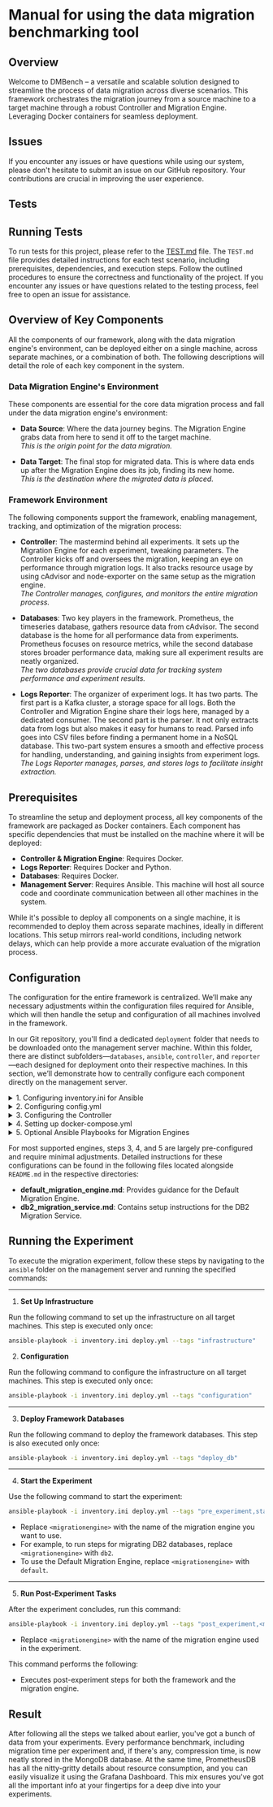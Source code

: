 
# Manual for using the data migration benchmarking tool 

## Overview
Welcome to DMBench – a versatile and scalable solution designed to streamline the process of data migration across diverse scenarios. This framework orchestrates the migration journey from a source machine to a target machine through a robust Controller and Migration Engine. Leveraging Docker containers for seamless deployment.

## Issues

If you encounter any issues or have questions while using our system, please don't hesitate to submit an issue on our GitHub repository.  Your contributions are crucial in improving the user experience.

## Tests

## Running Tests

To run tests for this project, please refer to the [TEST.md](TEST.md) file. The `TEST.md` file provides detailed instructions for each test scenario, including prerequisites, dependencies, and execution steps. Follow the outlined procedures to ensure the correctness and functionality of the project. If you encounter any issues or have questions related to the testing process, feel free to open an issue for assistance.

## Overview of Key Components

All the components of our framework, along with the data migration engine's environment, can be deployed either on a single machine, across separate machines, or a combination of both. The following descriptions will detail the role of each key component in the system.

### Data Migration Engine's Environment

These components are essential for the core data migration process and fall under the data migration engine's environment:

- **Data Source**: Where the data journey begins. The Migration Engine grabs data from here to send it off to the target machine.  
  *This is the origin point for the data migration.*
  
- **Data Target**: The final stop for migrated data. This is where data ends up after the Migration Engine does its job, finding its new home.  
  *This is the destination where the migrated data is placed.*

### Framework Environment

The following components support the framework, enabling management, tracking, and optimization of the migration process:

- **Controller**: The mastermind behind all experiments. It sets up the Migration Engine for each experiment, tweaking parameters. The Controller kicks off and oversees the migration, keeping an eye on performance through migration logs. It also tracks resource usage by using cAdvisor and node-exporter on the same setup as the migration engine.  
  *The Controller manages, configures, and monitors the entire migration process.*

- **Databases**: Two key players in the framework. Prometheus, the timeseries database, gathers resource data from cAdvisor. The second database is the home for all performance data from experiments. Prometheus focuses on resource metrics, while the second database stores broader performance data, making sure all experiment results are neatly organized.  
  *The two databases provide crucial data for tracking system performance and experiment results.*

- **Logs Reporter**: The organizer of experiment logs. It has two parts. The first part is a Kafka cluster, a storage space for all logs. Both the Controller and Migration Engine share their logs here, managed by a dedicated consumer. The second part is the parser. It not only extracts data from logs but also makes it easy for humans to read. Parsed info goes into CSV files before finding a permanent home in a NoSQL database. This two-part system ensures a smooth and effective process for handling, understanding, and gaining insights from experiment logs.  
  *The Logs Reporter manages, parses, and stores logs to facilitate insight extraction.*

## Prerequisites

To streamline the setup and deployment process, all key components of the framework are packaged as Docker containers. Each component has specific dependencies that must be installed on the machine where it will be deployed:

- **Controller & Migration Engine**: Requires Docker.
- **Logs Reporter**: Requires Docker and Python.
- **Databases**: Requires Docker.
- **Management Server**: Requires Ansible. This machine will host all source code and coordinate communication between all other machines in the system.

While it's possible to deploy all components on a single machine, it is recommended to deploy them across separate machines, ideally in different locations. This setup mirrors real-world conditions, including network delays, which can help provide a more accurate evaluation of the migration process.

## Configuration
The configuration for the entire framework is centralized. We’ll make any necessary adjustments within the configuration files required for Ansible, which will then handle the setup and configuration of all machines involved in the framework.

In our Git repository, you'll find a dedicated `deployment` folder that needs to be downloaded onto the management server machine. Within this folder, there are distinct subfolders—`databases`, `ansible`, `controller`, and `reporter`—each designed for deployment onto their respective machines. In this section, we’ll demonstrate how to centrally configure each component directly on the management server.

<details><summary> 1. Configuring inventory.ini for Ansible</summary>

<br />

The `inventory.ini` file is located in the `deployment/ansible` folder. This file is used to define the IP addresses and SSH access for the machines running the framework components: `reporter`, `databases`, and `controller`. 
Below is an example configuration:

```ini
[reporter]
reporter ansible_host=<IP_ADDRESS> ansible_user=ubuntu ansible_ssh_private_key_file=~/.ssh/id_rsa

[databases]
databases ansible_host=<IP_ADDRESS> ansible_user=ubuntu ansible_ssh_private_key_file=~/.ssh/id_rsa

[controller]
controller ansible_host=<IP_ADDRESS> ansible_user=ubuntu ansible_ssh_private_key_file=~/.ssh/id_rsa

```

To set this up:

1. **Set IP Addresses:**  
   Replace `<IP_ADDRESS>` with the IP of the machine assigned to each component.

2. **Configure SSH Access:**  
   - Generate an SSH key pair (private and public) on the management server using the following command:
     ```bash
     ssh-keygen -t rsa -b 2048
     ```
   - Place the private key path in the `ansible_ssh_private_key_file` field of the `inventory.ini` file.
   - Add the generated public key to the `~/.ssh/authorized_keys` file on each machine to enable passwordless SSH access.
With this configuration, Ansible will use the `inventory.ini` file to manage connections to the `reporter`, `databases`, and `controller` machines, ensuring a seamless and centralized deployment process.

</details>

<details><summary> 2. Configuring config.yml</summary>
<br />

The `config.yml` file, located in `deployment/ansible/config.yml`, contains the configuration settings for various components of the framework, including the credentials for connecting to the MongoDB database used by the framework.

#### MongoDB Credentials

The MongoDB database is one of the core components of the framework's data storage, and you need to configure the credentials for access to this database. The `config.yml` file includes the following settings:

```yaml
# Configuration settings for deployment
mongoDatabase:
  port: <PORT>
  user: <USER>
  password: <PASSWORD>
```

#### To configure the database access:

- **port**: The port on which the MongoDB server is running (default is `27017`).
- **user**: The username for accessing MongoDB (e.g., `root`).
- **password**: The password associated with the user.

</details>

<details><summary> 3. Configuring the Controller </summary>
<br />

The Controller depends on the Migration Engine configuration, and you can choose to use one of the already supported engines or create a custom setup in the `custom` folder inside `deployment/controller/examples`. Inside each folder, you will find a `config.ini` file located in the `controller` folder. This file needs to be edited for your migration setup.


### Understanding the config.ini

The **config.ini** file plays a critical role in providing essential settings to the Migration Engine. It is divided into two sections: the first part contains static configurations for the Migration Engine, while the second part defines various parameters for specific migration scenarios.

#### First Part

This section of the configuration is transmitted unaltered to the Migration Engine.

**[[targetServer]]**

This section includes connection details for the target server:
- `host` = [target server IP]
- `user` = [username]
- `password` = [password]

**[[sourceServer]]**

This section includes connection details for the source server:
- `host` = [source server IP]
- `user` = [username]
- `password` = [password]

**[[KafkaCluster]]**

This section requires the IP address of the reporter machine to be specified, while the rest of the values can remain default:
- `host` = `<reporter_IP>` (Replace with the reporter machine IP)
- `port` = 9092
- `performanceBenchmarkTopic` = `performanceBenchmark`
- `frameworkTopicName` = `framework`

**[[migrationEnvironment]]**

This section defines settings related to the migration environment:
- `loggingId` = (Optional) Used to assign logs to a specific ID; leave empty if not needed.
- `numberofexperiments` = Defines how many times the experiment is repeated for accuracy.
- `time_to_wait_beforeExperiment` = Defines the time (in seconds) to wait before starting each experiment.
-  `dummy` = A binary flag that should be set to True if the migration engine has a specific dummy experiment to run before each unique combination of parameters. 


#### Second Part

The second part contains all the parameters for the migration scenarios you wish to evaluate. These parameters are used by the Controller to generate configurations for the Migration Engine.

**[[experiment]]**

This section allows users to define migration parameters, such as files, limits, compression types, and stream counts. Here’s an example configuration for a file migration engine:
- `file` = file1.csv, file2.txt, file3.java
- `limit` = 1048576, 1048576
- `compressiontype` = None, gzip, lz4
- `stream` = 3, 2, 1

The Controller systematically processes all possible combinations of these parameters to generate configurations for the Migration Engine. Below is an example for a file migration engine:

```ini
[[experiment]]
file = file1.csv
limit = 1048576
compressiontype = None
stream = 3
```

Once configured, the Controller will use these settings to coordinate the migration process, sending the relevant parameters to the Migration Engine during each experiment.

</details> 

<details><summary> 4. Setting up docker-compose.yml</summary>
<br />

After selecting the appropriate migration engine in the `deployment/controller/examples` folder, the next step involves setting up the `docker-compose.yml` file. This file can be found in the `controller` folder inside the chosen migration engine's directory.

### Dockerizing the Migration Engine

To integrate your migration engine into the framework, you can either encapsulate the entire software in a Docker image or, if the migration engine is cloud-based, include only the interactions with the API in the Docker image. If your migration engine requires multiple components, feel free to create more than one Docker image.

The Docker container must be configured to anticipate a configuration file named `migrationEngineConfig.ini`, which is generated by the Controller as described in the **Configuring the Controller (config.ini)** section. This file would be placed at `/app/configs` within the container. Additionally, the containers should assume that the source and target systems for the data migration are already operational and prepared. Upon starting the container, the migration process will automatically initiate based on the provided configuration.

### Using docker-compose.yml for Deployment

- If you are using one of the **supported migration engines**, a preconfigured `docker-compose.yml` file will already be available in the selected engine’s folder.
- If you are creating a **custom migration engine**, you will need to create a `docker-compose.yml` file tailored to the specific Docker images required for your migration engine to run.

### What to Include in Your docker-compose.yml

If you are setting up a custom migration engine, ensure that your `docker-compose.yml` includes:
1. **Service Definitions**: Define all the services needed for the migration engine.
2. **Docker Images**: Specify the Docker images for your migration engine and its dependencies.
3. **Networking**: Configure the necessary networks to ensure smooth communication between services.
4. **Volumes**: Set up volumes for persistent data storage, if needed.

Below is an example of a minimal `docker-compose.yml` structure:

```yaml
version: "3.9"
services:
  migration-engine:
    image: [your-docker-image-name]
    container_name: migration-engine
    ports:
      - "8080:8080"
    environment:
      - CONFIG_FILE_PATH=/app/config/config.ini
    volumes:
      - ./config:/app/config
```

</details> 


<details><summary> 5. Optional Ansible Playbooks for Migration Engines</summary>
<br />

For each migration engine, there are three optional Ansible playbooks located in the `deployment/ansible/migrationengines/<migration_engine>/` directory. These files allow users to define and automate additional steps to be executed on any machine during the migration process. These playbooks can also utilize the `inventory.ini` file to define or access the machines involved in the migration, ensuring seamless integration with the deployment framework.

1. **`pre_experiment.yml`**:  
   This playbook contains steps to be executed *before the experiment begins* and immediately after the framework's pre-experiment steps. Users can define any required setup or preparatory tasks for the migration engine here.

2. **`start_experiment.yml`**:  
   This playbook includes steps to be executed *just before the experiment starts*. It is useful for initializing tasks or configurations needed to prepare for the experiment.

3. **`post_experiment.yml`**:  
   This playbook specifies steps to be executed *after the experiment concludes* and following the framework's post-experiment tasks. It is ideal for cleanup tasks, logging, or data collection after the migration.

---

#### Using `config.yml` for Custom Playbooks

Each of the three playbooks (`pre_experiment.yml`, `start_experiment.yml`, and `post_experiment.yml`) can make use of a configuration file, `config.yml`, also found within the same migration engine directory. This configuration file allows users to define variables or settings that can be accessed by these playbooks to ensure they are dynamic and reusable. 

For example:
```yaml
# Example of config.yml
customVariable: someValue
```

</details> 

For most supported engines, steps 3, 4, and 5 are largely pre-configured and require minimal adjustments. Detailed instructions for these configurations can be found in the following files located alongside `README.md` in the respective directories:  

- **default_migration_engine.md**: Provides guidance for the Default Migration Engine.  
- **db2_migration_service.md**: Contains setup instructions for the DB2 Migration Service.

## Running the Experiment

To execute the migration experiment, follow these steps by navigating to the `ansible` folder on the management server and running the specified commands:

---

1. **Set Up Infrastructure**

Run the following command to set up the infrastructure on all target machines. This step is executed only once:

```bash
ansible-playbook -i inventory.ini deploy.yml --tags "infrastructure" 
```


2. **Configuration**

Run the following command to configure the infrastructure on all target machines. This step is executed only once:

```bash
ansible-playbook -i inventory.ini deploy.yml --tags "configuration" 
```


---

3. **Deploy Framework Databases**

Run the following command to deploy the framework databases. This step is also executed only once:

```bash
ansible-playbook -i inventory.ini deploy.yml --tags "deploy_db" 
```

---

4. **Start the Experiment**

Use the following command to start the experiment:

```bash
ansible-playbook -i inventory.ini deploy.yml --tags "pre_experiment,start_experiment,<migrationengine>" 
```

- Replace `<migrationengine>` with the name of the migration engine you want to use.  
- For example, to run steps for migrating DB2 databases, replace `<migrationengine>` with `db2`.
- To use the Default Migration Engine, replace `<migrationengine>` with `default`.  







---

5. **Run Post-Experiment Tasks**

After the experiment concludes, run this command:

```bash
ansible-playbook -i inventory.ini deploy.yml --tags "post_experiment,<migrationengine>" 
```

- Replace `<migrationengine>` with the name of the migration engine used in the experiment.

This command performs the following:
- Executes post-experiment steps for both the framework and the migration engine.


## Result

After following all the steps we talked about earlier, you've got a bunch of data from your experiments. Every performance benchmark, including migration time per experiment and, if there's any, compression time, is now neatly stored in the MongoDB database. At the same time, PrometheusDB has all the nitty-gritty details about resource consumption, and you can easily visualize it using the Grafana Dashboard. This mix ensures you've got all the important info at your fingertips for a deep dive into your experiments.

